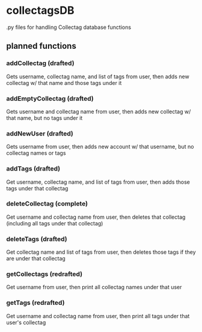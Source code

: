 # collectagsDB
.py files for handling Collectag database functions

## planned functions
### addCollectag (drafted)
Gets username, collectag name, and list of tags from user, then adds new collectag w/ that name and those tags under it

### addEmptyCollectag (drafted)
Gets username and collectag name from user, then adds new collectag w/ that name, but no tags under it

### addNewUser (drafted)
Gets username from user, then adds new account w/ that username, but no collectag names or tags

### addTags (drafted)
Get username, collectag name, and list of tags from user, then adds those tags under that collectag

### deleteCollectag (complete)
Get username and collectag name from user, then deletes that collectag (including all tags under that collectag)

### deleteTags (drafted)
Get collectag name and list of tags from user, then deletes those tags if they are under that collectag

### getCollectags (redrafted)
Get username from user, then print all collectag names under that user

### getTags (redrafted)
Get username and collectag name from user, then print all tags under that user's collectag
